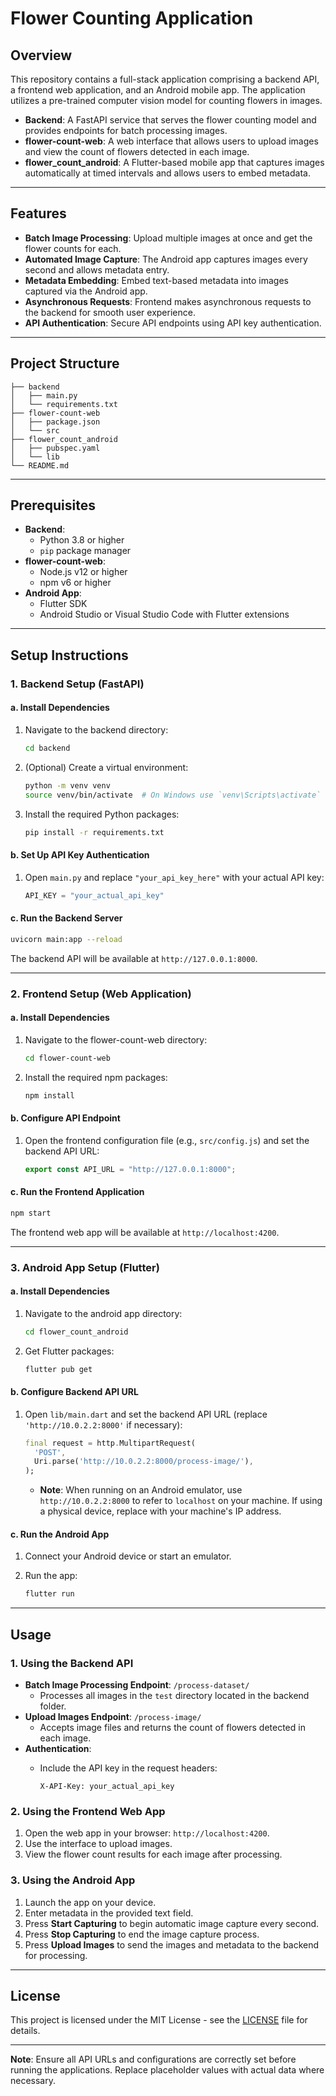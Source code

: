 # Flower Counting Application

## Overview

This repository contains a full-stack application comprising a backend API, a frontend web application, and an Android mobile app. The application utilizes a pre-trained computer vision model for counting flowers in images.

- **Backend**: A FastAPI service that serves the flower counting model and provides endpoints for batch processing images.
- **flower-count-web**: A web interface that allows users to upload images and view the count of flowers detected in each image.
- **flower_count_android**: A Flutter-based mobile app that captures images automatically at timed intervals and allows users to embed metadata.

---

## Features

- **Batch Image Processing**: Upload multiple images at once and get the flower counts for each.
- **Automated Image Capture**: The Android app captures images every second and allows metadata entry.
- **Metadata Embedding**: Embed text-based metadata into images captured via the Android app.
- **Asynchronous Requests**: Frontend makes asynchronous requests to the backend for smooth user experience.
- **API Authentication**: Secure API endpoints using API key authentication.

---

## Project Structure

```plaintext
├── backend
│   ├── main.py
│   └── requirements.txt
├── flower-count-web
│   ├── package.json
│   └── src
├── flower_count_android
│   ├── pubspec.yaml
│   └── lib
└── README.md
```

---

## Prerequisites

- **Backend**:
  - Python 3.8 or higher
  - `pip` package manager
- **flower-count-web**:
  - Node.js v12 or higher
  - npm v6 or higher
- **Android App**:
  - Flutter SDK
  - Android Studio or Visual Studio Code with Flutter extensions

---

## Setup Instructions

### 1. Backend Setup (FastAPI)

#### a. Install Dependencies

1. Navigate to the backend directory:

   ```bash
   cd backend
   ```

2. (Optional) Create a virtual environment:

   ```bash
   python -m venv venv
   source venv/bin/activate  # On Windows use `venv\Scripts\activate`
   ```

3. Install the required Python packages:

   ```bash
   pip install -r requirements.txt
   ```

#### b. Set Up API Key Authentication

1. Open `main.py` and replace `"your_api_key_here"` with your actual API key:

   ```python
   API_KEY = "your_actual_api_key"
   ```

#### c. Run the Backend Server

```bash
uvicorn main:app --reload
```

The backend API will be available at `http://127.0.0.1:8000`.

---

### 2. Frontend Setup (Web Application)

#### a. Install Dependencies

1. Navigate to the flower-count-web directory:

   ```bash
   cd flower-count-web
   ```

2. Install the required npm packages:

   ```bash
   npm install
   ```

#### b. Configure API Endpoint

1. Open the frontend configuration file (e.g., `src/config.js`) and set the backend API URL:

   ```javascript
   export const API_URL = "http://127.0.0.1:8000";
   ```

#### c. Run the Frontend Application

```bash
npm start
```

The frontend web app will be available at `http://localhost:4200`.

---

### 3. Android App Setup (Flutter)

#### a. Install Dependencies

1. Navigate to the android app directory:

   ```bash
   cd flower_count_android
   ```

2. Get Flutter packages:

   ```bash
   flutter pub get
   ```

#### b. Configure Backend API URL

1. Open `lib/main.dart` and set the backend API URL (replace `'http://10.0.2.2:8000'` if necessary):

   ```dart
   final request = http.MultipartRequest(
     'POST',
     Uri.parse('http://10.0.2.2:8000/process-image/'),
   );
   ```

   - **Note**: When running on an Android emulator, use `http://10.0.2.2:8000` to refer to `localhost` on your machine. If using a physical device, replace with your machine's IP address.

#### c. Run the Android App

1. Connect your Android device or start an emulator.
2. Run the app:

   ```bash
   flutter run
   ```

---

## Usage

### 1. Using the Backend API

- **Batch Image Processing Endpoint**: `/process-dataset/`
  - Processes all images in the `test` directory located in the backend folder.
- **Upload Images Endpoint**: `/process-image/`
  - Accepts image files and returns the count of flowers detected in each image.
- **Authentication**:
  - Include the API key in the request headers:

    ```
    X-API-Key: your_actual_api_key
    ```

### 2. Using the Frontend Web App

1. Open the web app in your browser: `http://localhost:4200`.
2. Use the interface to upload images.
3. View the flower count results for each image after processing.

### 3. Using the Android App

1. Launch the app on your device.
2. Enter metadata in the provided text field.
3. Press **Start Capturing** to begin automatic image capture every second.
4. Press **Stop Capturing** to end the image capture process.
5. Press **Upload Images** to send the images and metadata to the backend for processing.

---

## License

This project is licensed under the MIT License - see the [LICENSE](LICENSE) file for details.


---

**Note**: Ensure all API URLs and configurations are correctly set before running the applications. Replace placeholder values with actual data where necessary.